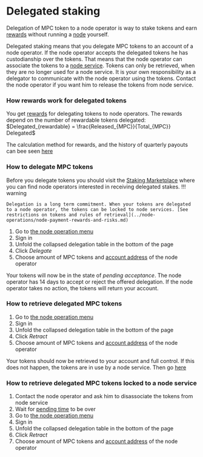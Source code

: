 # Delegated staking

Delegation of MPC token to a node operator is way to stake tokens and earn [rewards](https://gitlab.com/partisiablockchain/node-operators-rewards/-/tree/main?ref_type=heads) without running
a [node](../pbc-fundamentals/dictionary.md#node) yourself.

Delegated staking means that you delegate MPC tokens to an account of a node operator. If the node operator accepts the
delegated tokens he has custodianship over the tokens. That means that the node operator can associate the tokens to
a [node service](../node-operations/start-running-a-node.md#which-node-should-you-run). Tokens can only be retrieved,
when they are no longer used for a node service. It is your own responsibility as a delegator to communicate with the
node operator using the tokens. Contact the node operator if you want him to release the tokens from node service.  

### How rewards work for delegated tokens

You get [rewards](https://gitlab.com/partisiablockchain/node-operators-rewards/-/tree/main?ref_type=heads) for delegating tokens to node operators. The rewards depend on the number of rewardable tokens delegated: $Delegated_{rewardable} = \frac{Released_{MPC}}{Total_{MPC}} Delegated$

The calculation method for rewards, and the history of quarterly payouts can bee seen [here](https://gitlab.com/partisiablockchain/node-operators-rewards/-/blob/main/mainnet/README.md#computing-rewards)

### How to delegate MPC tokens

Before you delegate tokens you should visit the [Staking Marketplace](https://discord.com/channels/819902335567265792/1075334307821920337)  where you can find node operators interested in receiving delegated stakes.
!!! warning 

    Delegation is a long term commitment. When your tokens are delegated to a node operator, the tokens can be locked to node services. [See restrictions on tokens and rules of retrieval](../node-operations/node-payment-rewards-and-risks.md)

1. Go to [the node operation menu](https://browser.testnet.partisiablockchain.com/node-operation)   
2. Sign in   
3. Unfold the collapsed delegation table in the bottom of the page
4. Click _Delegate_   
5. Choose amount of MPC tokens and [account address](../pbc-fundamentals/dictionary.md#address) of the node operator

Your tokens will now be in the state of _pending acceptance_. The node operator has 14 days to accept or reject the offered delegation. If the node operator takes no action, the tokens will return your account.

### How to retrieve delegated MPC tokens

1. Go to [the node operation menu](https://browser.testnet.partisiablockchain.com/node-operation)
2. Sign in
3. Unfold the collapsed delegation table in the bottom of the page
4. Click _Retract_
5. Choose amount of MPC tokens and [account address](../pbc-fundamentals/dictionary.md#address) of the node operator

Your tokens should now be retrieved to your account and full control. If this does not happen, the tokens are in use by a node service. Then go [here](#how-to-retrieve-delegated-mpc-tokens-locked-to-a-node-service)

### How to retrieve delegated MPC tokens locked to a node service

1. Contact the node operator and ask him to disassociate the tokens from node service   
2. Wait for [pending time](../node-operations/node-payment-rewards-and-risks.md) to be over
3. Go to [the node operation menu](https://browser.testnet.partisiablockchain.com/node-operation)
4. Sign in
5. Unfold the collapsed delegation table in the bottom of the page
6. Click _Retract_
7. Choose amount of MPC tokens and [account address](../pbc-fundamentals/dictionary.md#address) of the node operator

